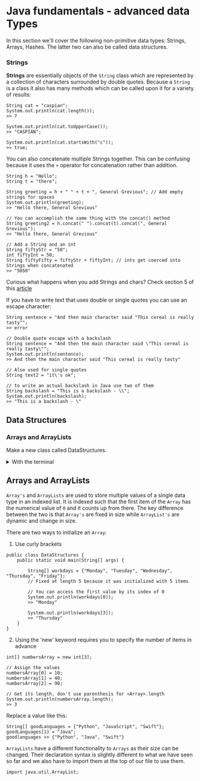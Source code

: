 # Java fundamentals - advanced data Types

In this section we'll cover the following non-primitive data types: Strings, Arrays, Hashes. The latter two can also be called data structures.

### Strings

**Strings** are essentially objects of the `String` class which are represented by a collection of characters surrounded by double quotes. Because a `String` is a class it also has many methods which can be called upon it for a variety of results:

```
String cat = "caspian";
System.out.println(cat.length());
>> 7

System.out.println(cat.toUpperCase());
>> "CASPIAN";

System.out.println(cat.startsWith("c"));
>> true;

```

You can also concatenate multiple Strings together. This can be confusing because it uses the `+` operator for concatenation rather than addition.

```
String h = "Hello";
String t = "there";

String greeting = h + " " + t + ", General Grevious"; // Add empty strings for spaces
System.out.println(greeting);
>> "Hello there, General Grevious"

// You can accomplish the same thing with the concat() method
String greeting2 = h.concat(" ").concat(t).concat(", General Grevious");
>> "Hello there, General Grevious"

// Add a String and an int
String fiftyStr = "50";
int fiftyInt = 50;
String fiftyFifty = fiftyStr + fiftyInt; // ints get coerced into Strings when concatenated
>> "5050"
```

Curious what happens when you add Strings and chars? Check section 5 of this [article](https://www.baeldung.com/java-char-vs-string)

If you have to write text that uses double or single quotes you can use an escape character:

```
String sentence = "And then main character said "This cereal is really tasty"";
>> error

// Double quote escape with a backslash
String sentence = "And then the main character said \"This cereal is really tasty\"";
System.out.println(sentence);
>> And then the main character said "This cereal is really tasty"

// Also used for single quotes
String text2 = "it\'s ok";

// to write an actual backslash in Java use two of them
String backslash = "This is a backslash - \\";
System.out.println(backslash);
>> "This is a backslash - \"
```

## Data Structures

### Arrays and ArrayLists

Make a new class called DataStructures.

<details>
<summary>With the terminal</summary>

```
cd exercises
touch DataStructures.java
```

Then add the class declaration:

```
package exercises;

public class DataStructures {

}

```

Finally add your main method

</details>

## Arrays and ArrayLists

`Array's` and `ArrayLists` are used to store multiple values of a single data type in an indexed list. It is indexed such that the first item of the `Array` has the numerical value of `0` and it counts up from there. The key difference between the two is that `Array's` are fixed in size while `ArrayList's` are dynamic and change in size.

There are two ways to initialize an `Array`:

1. Use curly brackets

```
public class DataStructures {
    public static void main(String[] args) {

        String[] workdays = {"Monday", "Tuesday", "Wednesday", "Thursday", "Friday"};
        // Fixed at length 5 because it was initialized with 5 items

        // You can access the first value by its index of 0
        System.out.println(workdays[0]);
        >> "Monday"

        System.out.println(workdays[3]);
        >> "Thursday"
    }
}
```

2. Using the 'new' keyword requires you to specify the number of items in advance

```
int[] numbersArray = new int[3];

// Assign the values
numbersArray[0] = 10;
numbersArray[1] = 40;
numbersArray[2] = 90;

// Get its length, don't use parenthesis for <Array>.length
System.out.println(numbersArray.length);
>> 3
```

Replace a value like this:

```
String[] goodLanguages = {"Python", "JavaScript", "Swift"};
goodLanguages[1] = "Java";
goodlanguages >> {"Python", "Java", "Swift"}

```

`ArrayLists` have a different functionality to `Arrays` as their size can be changed. Their declaration syntax is slightly different to what we have seen so far and we also have to import them at the top of our file to use them.

```
import java.util.ArrayList;
```
